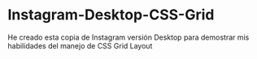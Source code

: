 # Instagram-Desktop-CSS-Grid
He creado esta copia de Instagram versión Desktop para demostrar mis habilidades del manejo de CSS Grid Layout
